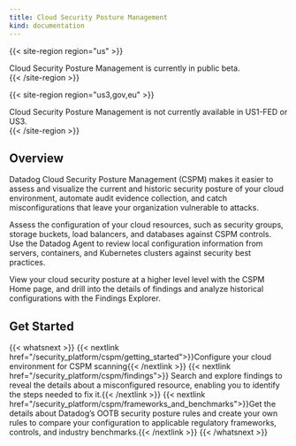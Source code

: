 ```yaml
---
title: Cloud Security Posture Management
kind: documentation
---
```


{{< site-region region="us" >}}
<div class="alert alert-warning">
Cloud Security Posture Management is currently in public beta.
</div>
{{< /site-region >}}

{{< site-region region="us3,gov,eu" >}}
<div class="alert alert-warning">
Cloud Security Posture Management is not currently available in US1-FED or US3.
</div>
{{< /site-region >}}

## Overview

Datadog Cloud Security Posture Management (CSPM) makes it easier to assess and visualize the current and historic security posture of your cloud environment, automate audit evidence collection, and catch misconfigurations that leave your organization vulnerable to attacks.

Assess the configuration of your cloud resources, such as security groups, storage buckets, load balancers, and databases against CSPM controls. Use the Datadog Agent to review local configuration information from servers, containers, and Kubernetes clusters against security best practices.

View your cloud security posture at a higher level level with the CSPM Home page, and drill into the details of findings and analyze historical configurations with the Findings Explorer.

## Get Started

{{< whatsnext >}}
  {{< nextlink href="/security_platform/cspm/getting_started">}}Configure your cloud environment for CSPM scanning{{< /nextlink >}}
  {{< nextlink href="/security_platform/cspm/findings">}} Search and explore findings to reveal the details about a misconfigured resource, enabling you to identify the steps needed to fix it.{{< /nextlink >}}
  {{< nextlink href="/security_platform/cspm/frameworks_and_benchmarks">}}Get the details about Datadog’s OOTB security posture rules and create your own rules to compare your configuration to applicable regulatory frameworks, controls, and industry benchmarks.{{< /nextlink >}}
{{< /whatsnext >}}
